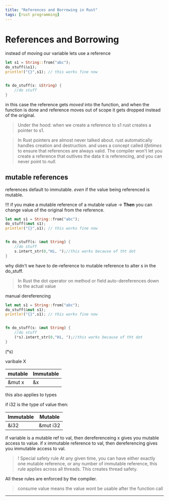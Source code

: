 ```yaml
---
title: "References and Borrowing in Rust"
tags: [rust programming]
---
```


# References and Borrowing

instead of moving our variable lets use a reference

```rust
let s1 = String::from("abc");
do_stuff(&s1);
println!("{}",s1); // this works fine now


fn do_stuff(s: &String) {
	//do stuff
}
```

in this case the reference gets *moved* into the function, and when the function is done and reference moves out of scope it gets dropped instead of the original.

>Under the hood:
>when we create a reference to s1 rust creates a pointer to s1.


>In Rust pointers are almost never talked about.
>rust automatically handles creation and destruction.
>and uses a concept called *lifetimes* to ensure that references are always valid. The compiler won't let you create a reference that outlives the data it is referencing, and you can never point to *null*.

## mutable references

references default to immutable. *even* if the value being referenced is mutable.

!!! if you make a mutable reference of a mutable value -> **Then** you can change value of the original from the reference.

```rust
let mut s1 = String::from("abc");
do_stuff(&mut s1);
println!("{}",s1); // this works fine now


fn do_stuff(s: &mut String) {
	//do stuff
	s.intert_str(0,"Hi, ");//this works because of tht dot
}
```

why didn't we have to de-reference to mutable reference to alter s in the do_stuff.

>In Rust the dot operator on method or field auto-dereferences down to the actual value

manual dereferencing 

```rust
let mut s1 = String::from("abc");
do_stuff(&mut s1);
println!("{}",s1); // this works fine now


fn do_stuff(s: &mut String) {
	//do stuff
	(*s).intert_str(0,"Hi, ");//this works because of tht dot
}
```

(\*s)

varibale X

| mutable | Immutable |
| ------- | --------- |
| &mut x  | &x        |


this also applies to types

if i32 is the type of value then:

| Immutable | Mutable  |
| --------- | -------- |
| &i32      | &mut i32 |

if variable is a mutable ref to val, then dereferenceing x gives you mutable access to value.
if x immutable reference to val, then dereferencing gives you immutable access to val.

>! Special safety rule
>At any given time, you can have either exactly one mutable reference, or any number of immutable reference, this rule applies across all threads.
>This creates thread safety.

All these rules are enforced by the compiler.

>consume value means the value wont be usable after the function call

---